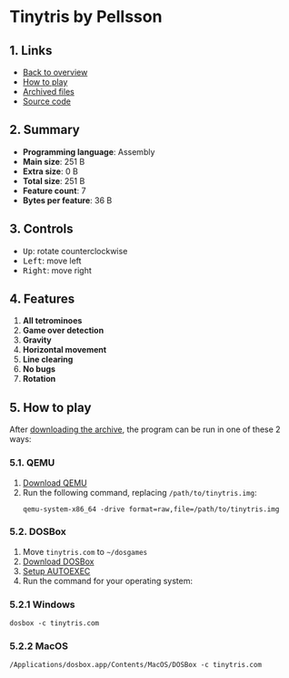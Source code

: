 # Tinytris by Pellsson

## 1. Links

- [Back to overview](../README.md)
- [How to play](#5-how-to-play)
- [Archived files](https://github.com/nineteendo/tetris4karchive/tree/main/tinytris/archive)
- [Source code](https://github.com/pellsson/tinytris)

## 2. Summary

- **Programming language**: Assembly
- **Main size**: 251 B
- **Extra size**: 0 B
- **Total size**: 251 B
- **Feature count**: 7
- **Bytes per feature**: 36 B

## 3. Controls

- <kbd>Up</kbd>: rotate counterclockwise
- <kbd>Left</kbd>: move left
- <kbd>Right</kbd>: move right

## 4. Features

1. **All tetrominoes**
2. **Game over detection**
3. **Gravity**
4. **Horizontal movement**
5. **Line clearing**
6. **No bugs**
7. **Rotation**

## 5. How to play

After [downloading the archive](https://codeload.github.com/nineteendo/tetris4karchive/zip/refs/heads/main), the program can be run in one of these 2 ways:

### 5.1. QEMU

1. [Download QEMU](https://www.qemu.org/download)
2. Run the following command, replacing `/path/to/tinytris.img`:
    ```shell
    qemu-system-x86_64 -drive format=raw,file=/path/to/tinytris.img
    ```

### 5.2. DOSBox

1. Move `tinytris.com` to `~/dosgames`
2. [Download DOSBox](https://sourceforge.net/projects/dosbox/files/latest/download)
3. [Setup AUTOEXEC](https://www.dosbox.com/wiki/AUTOEXEC)
4. Run the command for your operating system:

### 5.2.1 Windows

```shell
dosbox -c tinytris.com
```

### 5.2.2 MacOS

```shell
/Applications/dosbox.app/Contents/MacOS/DOSBox -c tinytris.com
```